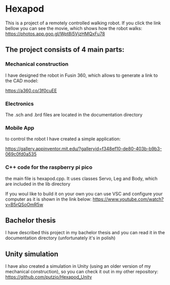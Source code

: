 # Hexapod

This is a project of a remotely controlled walking robot. 
If you click the link bellow you can see the movie, which shows how the robot walks:
https://photos.app.goo.gl/Wpt8i5VjzHMQxFu78

## The project consists of 4 main parts: 

### Mechanical construction
I have designed the robot in Fusin 360, which allows to generate a link to the CAD model:

https://a360.co/3f0cuEE

### Electronics
The .sch and .brd files are located in the documentation directory

### Mobile App
to control the robot I have created a simple application:

https://gallery.appinventor.mit.edu/?galleryid=f348ef10-de80-403b-b9b3-069c0fd0a535

### C++ code for the raspberry pi pico

the main file is hexapod.cpp. It uses classes Servo, Leg and Body, which are included in the lib directory

If you woul like to build it on your own you can use VSC and configure your computer as it is shown in the link below:
https://www.youtube.com/watch?v=B5rQSoOmR5w

## Bachelor thesis 
I have described this project in my bachelor thesis and you can read it in the documentation directory (unfortunately it's in polish)  
##  Unity simulation
I have also created a simulation in Unity (using an older version of my mechanical construction), so you can check it out in my other repository:
https://github.com/putzio/Hexapod_Unity
